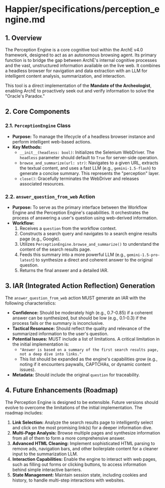 # Happier/specifications/perception_engine.md

## 1. Overview

The Perception Engine is a core cognitive tool within the ArchE v4.0 framework, designed to act as an autonomous browsing agent. Its primary function is to bridge the gap between ArchE's internal cognitive processes and the vast, unstructured information available on the live web. It combines a headless browser for navigation and data extraction with an LLM for intelligent content analysis, summarization, and interaction.

This tool is a direct implementation of the **Mandate of the Archeologist**, enabling ArchE to proactively seek out and verify information to solve the "Oracle's Paradox."

## 2. Core Components

### 2.1. `PerceptionEngine` Class

-   **Purpose:** To manage the lifecycle of a headless browser instance and perform intelligent web-based actions.
-   **Key Methods:**
    -   `__init__(headless: bool)`: Initializes the Selenium WebDriver. The `headless` parameter should default to `True` for server-side operation.
    -   `browse_and_summarize(url: str)`: Navigates to a given URL, extracts the textual content, and uses a fast LLM (e.g., `gemini-1.5-flash`) to generate a concise summary. This represents the "perception" layer.
    -   `close()`: Gracefully terminates the WebDriver and releases associated resources.

### 2.2. `answer_question_from_web` Action

-   **Purpose:** To serve as the primary interface between the Workflow Engine and the Perception Engine's capabilities. It orchestrates the process of answering a user's question using web-derived information.
-   **Workflow:**
    1.  Receives a `question` from the workflow context.
    2.  Constructs a search query and navigates to a search engine results page (e.g., Google).
    3.  Utilizes `PerceptionEngine.browse_and_summarize()` to understand the content of the search results page.
    4.  Feeds this summary into a more powerful LLM (e.g., `gemini-1.5-pro-latest`) to synthesize a direct and coherent answer to the original question.
    5.  Returns the final answer and a detailed IAR.

## 3. IAR (Integrated Action Reflection) Generation

The `answer_question_from_web` action MUST generate an IAR with the following characteristics:

-   **Confidence:** Should be moderately high (e.g., 0.7-0.85) if a coherent answer can be synthesized, but should be low (e.g., 0.1-0.3) if the process fails or the summary is inconclusive.
-   **Tactical Resonance:** Should reflect the quality and relevance of the summarized information to the user's question.
-   **Potential Issues:** MUST include a list of limitations. A critical limitation in the initial implementation is:
    -   `"Answer is based on a summary of the first search results page, not a deep dive into links."`
    -   This list should be expanded as the engine's capabilities grow (e.g., noting if it encounters paywalls, CAPTCHAs, or dynamic content issues).
-   **Metadata:** Should include the original `question` for traceability.

## 4. Future Enhancements (Roadmap)

The Perception Engine is designed to be extensible. Future versions should evolve to overcome the limitations of the initial implementation. The roadmap includes:

1.  **Link Selection:** Analyze the search results page to intelligently select and click on the most promising link(s) for a deeper information dive.
2.  **Multi-Page Analysis:** Browse multiple pages and synthesize information from all of them to form a more comprehensive answer.
3.  **Advanced HTML Cleaning:** Implement sophisticated HTML parsing to remove ads, navigation bars, and other boilerplate content for a cleaner input to the summarization LLM.
4.  **Interaction Capabilities:** Enable the engine to interact with web pages, such as filling out forms or clicking buttons, to access information behind simple interactive barriers.
5.  **State Management:** Maintain session state, including cookies and history, to handle multi-step interactions with websites.
